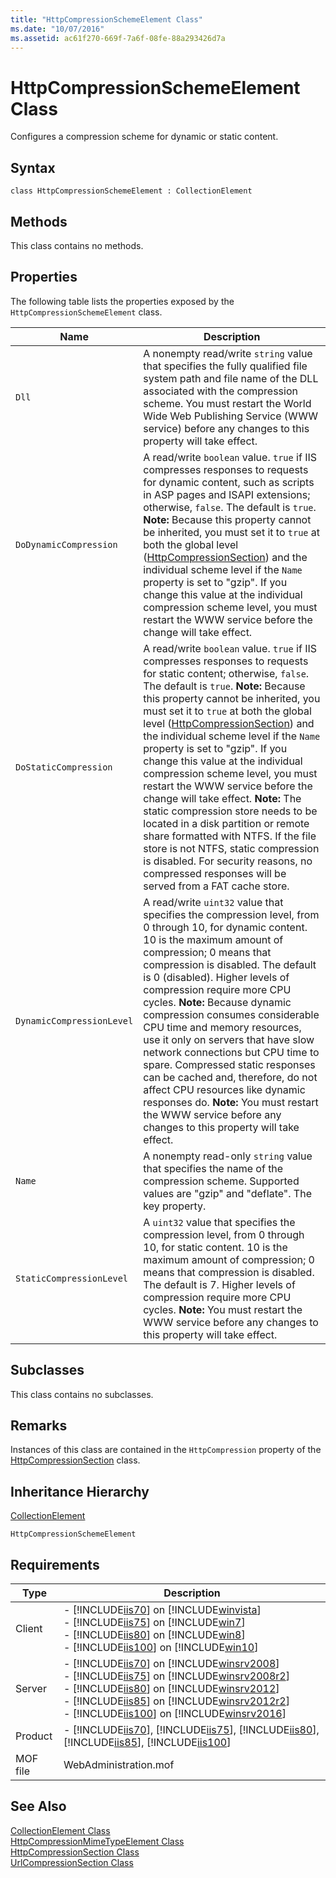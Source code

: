 ```yaml
---
title: "HttpCompressionSchemeElement Class"
ms.date: "10/07/2016"
ms.assetid: ac61f270-669f-7a6f-08fe-88a293426d7a
---
```

# HttpCompressionSchemeElement Class
Configures a compression scheme for dynamic or static content.  
  
## Syntax  
  
```vbs  
class HttpCompressionSchemeElement : CollectionElement  
```  
  
## Methods  
 This class contains no methods.  
  
## Properties  
 The following table lists the properties exposed by the `HttpCompressionSchemeElement` class.  
  
|Name|Description|  
|----------|-----------------|  
|`Dll`|A nonempty read/write `string` value that specifies the fully qualified file system path and file name of the DLL associated with the compression scheme. You must restart the World Wide Web Publishing Service (WWW service) before any changes to this property will take effect.|  
|`DoDynamicCompression`|A read/write `boolean` value. `true` if IIS compresses responses to requests for dynamic content, such as scripts in ASP pages and ISAPI extensions; otherwise, `false`. The default is `true`. **Note:**  Because this property cannot be inherited, you must set it to `true` at both the global level ([HttpCompressionSection](../wmi-provider/httpcompressionsection-class.md)) and the individual scheme level if the `Name` property is set to "gzip". If you change this value at the individual compression scheme level, you must restart the WWW service before the change will take effect.|  
|`DoStaticCompression`|A read/write `boolean` value. `true` if IIS compresses responses to requests for static content; otherwise, `false`. The default is `true`. **Note:**  Because this property cannot be inherited, you must set it to `true` at both the global level ([HttpCompressionSection](../wmi-provider/httpcompressionsection-class.md)) and the individual scheme level if the `Name` property is set to "gzip". If you change this value at the individual compression scheme level, you must restart the WWW service before the change will take effect. **Note:**  The static compression store needs to be located in a disk partition or remote share formatted with NTFS. If the file store is not NTFS, static compression is disabled. For security reasons, no compressed responses will be served from a FAT cache store.|  
|`DynamicCompressionLevel`|A read/write `uint32` value that specifies the compression level, from 0 through 10, for dynamic content. 10 is the maximum amount of compression; 0 means that compression is disabled. The default is 0 (disabled). Higher levels of compression require more CPU cycles. **Note:**  Because dynamic compression consumes considerable CPU time and memory resources, use it only on servers that have slow network connections but CPU time to spare. Compressed static responses can be cached and, therefore, do not affect CPU resources like dynamic responses do. **Note:**  You must restart the WWW service before any changes to this property will take effect.|  
|`Name`|A nonempty read-only `string` value that specifies the name of the compression scheme. Supported values are "gzip" and "deflate". The key property.|  
|`StaticCompressionLevel`|A `uint32` value that specifies the compression level, from 0 through 10, for static content. 10 is the maximum amount of compression; 0 means that compression is disabled. The default is 7. Higher levels of compression require more CPU cycles. **Note:**  You must restart the WWW service before any changes to this property will take effect.|  
  
## Subclasses  
 This class contains no subclasses.  
  
## Remarks  
 Instances of this class are contained in the `HttpCompression` property of the [HttpCompressionSection](../wmi-provider/httpcompressionsection-class.md) class.  
  
## Inheritance Hierarchy  
 [CollectionElement](../wmi-provider/collectionelement-class.md)  
  
 `HttpCompressionSchemeElement`  
  
## Requirements  
  
|Type|Description|  
|----------|-----------------|  
|Client|-   [!INCLUDE[iis70](../wmi-provider/includes/iis70-md.md)] on [!INCLUDE[winvista](../wmi-provider/includes/winvista-md.md)]<br />-   [!INCLUDE[iis75](../wmi-provider/includes/iis75-md.md)] on [!INCLUDE[win7](../wmi-provider/includes/win7-md.md)]<br />-   [!INCLUDE[iis80](../wmi-provider/includes/iis80-md.md)] on [!INCLUDE[win8](../wmi-provider/includes/win8-md.md)]<br />-   [!INCLUDE[iis100](../wmi-provider/includes/iis100-md.md)] on [!INCLUDE[win10](../wmi-provider/includes/win10-md.md)]|  
|Server|-   [!INCLUDE[iis70](../wmi-provider/includes/iis70-md.md)] on [!INCLUDE[winsrv2008](../wmi-provider/includes/winsrv2008-md.md)]<br />-   [!INCLUDE[iis75](../wmi-provider/includes/iis75-md.md)] on [!INCLUDE[winsrv2008r2](../wmi-provider/includes/winsrv2008r2-md.md)]<br />-   [!INCLUDE[iis80](../wmi-provider/includes/iis80-md.md)] on [!INCLUDE[winsrv2012](../wmi-provider/includes/winsrv2012-md.md)]<br />-   [!INCLUDE[iis85](../wmi-provider/includes/iis85-md.md)] on [!INCLUDE[winsrv2012r2](../wmi-provider/includes/winsrv2012r2-md.md)]<br />-   [!INCLUDE[iis100](../wmi-provider/includes/iis100-md.md)] on [!INCLUDE[winsrv2016](../wmi-provider/includes/winsrv2016-md.md)]|  
|Product|-   [!INCLUDE[iis70](../wmi-provider/includes/iis70-md.md)], [!INCLUDE[iis75](../wmi-provider/includes/iis75-md.md)], [!INCLUDE[iis80](../wmi-provider/includes/iis80-md.md)], [!INCLUDE[iis85](../wmi-provider/includes/iis85-md.md)], [!INCLUDE[iis100](../wmi-provider/includes/iis100-md.md)]|  
|MOF file|WebAdministration.mof|  
  
## See Also  
 [CollectionElement Class](../wmi-provider/collectionelement-class.md)   
 [HttpCompressionMimeTypeElement Class](../wmi-provider/httpcompressionmimetypeelement-class.md)   
 [HttpCompressionSection Class](../wmi-provider/httpcompressionsection-class.md)   
 [UrlCompressionSection Class](../wmi-provider/urlcompressionsection-class.md)